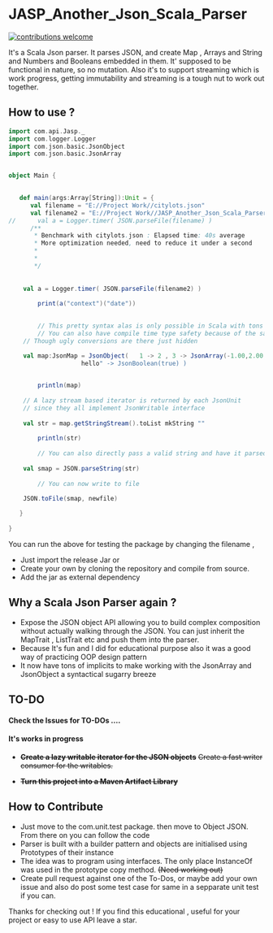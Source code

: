# JASP_Another_Json_Scala_Parser
[![contributions welcome](https://img.shields.io/badge/contributions-welcome-brightgreen.svg?style=flat)](https://github.com/dwyl/esta/issues)  

It's a Scala Json parser. It parses JSON, and create Map , Arrays and String and Numbers and Booleans embedded in them. It' supposed to be functional in nature, so no mutation. Also it's to support streaming which is work progress, getting immutability and streaming is a tough nut to work out together.  

## How to use ?

```scala
import com.api.Jasp._
import com.logger.Logger
import com.json.basic.JsonObject
import com.json.basic.JsonArray


object Main {
  

   def main(args:Array[String]):Unit = {
      val filename = "E://Project Work//citylots.json"
      val filename2 = "E://Project Work//JASP_Another_Json_Scala_Parser//JsonParser//test.json" 
//      val a = Logger.timer( JSON.parseFile(filename) )
      /**
       * Benchmark with citylots.json : Elapsed time: 40s average
       * More optimization needed, need to reduce it under a second
       * 
       * 
       */
      
      
	val a = Logger.timer( JSON.parseFile(filename2) )
    
        print(a("context")("date"))
    

    	// This pretty syntax alas is only possible in Scala with tons of implicits
       	// You can also have compile time type safety because of the same. 
	// Though ugly conversions are there just hidden

	val map:JsonMap = JsonObject(	1 -> 2 , 3 -> JsonArray(-1.00,2.00,-3.00564,4.35656) , "
					hello" -> JsonBoolean(true) )
    

        println(map)
   	
	// A lazy stream based iterator is returned by each JsonUnit 
	// since they all implement JsonWritable interface  
        
	val str = map.getStringStream().toList mkString ""
    
        println(str)
    
    	// You can also directly pass a valid string and have it parsed there itself
        
	val smap = JSON.parseString(str)
    
    	// You can now write to file
        
	JSON.toFile(smap, newfile)

   }
  
}

```  

You can run the above for testing the package by changing the filename , 
* Just import the release Jar or 
* Create your own by cloning the repository and compile from source.
* Add the jar as external dependency


## Why a Scala Json Parser again ?  
* Expose the JSON object API allowing you to build complex composition without actually walking through the JSON.
  You can just inherit the MapTrait , ListTrait etc and push them into the parser.
* Because It's fun and I did for educational purpose also it was a good way of practicing OOP design pattern  
* It now have tons of implicits to make working with the JsonArray and JsonObject a syntactical sugarry breeze

## TO-DO 

#### Check the Issues for TO-DOs .... 
#### It's works in progress

* ~~**Create a lazy writable iterator for the JSON objects**~~ ~~Create a fast writer consumer for the writables.~~

* ~~**Turn this project into a Maven Artifact Library**~~ 



## How to Contribute
* Just move to the com.unit.test package. then move to Object JSON. From there on you can follow the code
* Parser is built with a builder pattern and objects are initialised using Prototypes of their instance
* The idea was to program using interfaces. The only place InstanceOf was used in the prototype copy method. ~~(Need working out)~~
* Create pull request against one of the To-Dos, or maybe add your own issue and also do post some test case for same in a sepparate unit test if you can.


Thanks for checking out ! If you find this educational , useful for your project or easy to use API leave a star.
